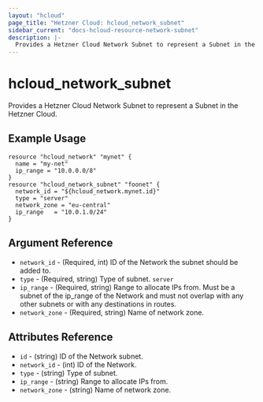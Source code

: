 ```yaml
---
layout: "hcloud"
page_title: "Hetzner Cloud: hcloud_network_subnet"
sidebar_current: "docs-hcloud-resource-network-subnet"
description: |-
  Provides a Hetzner Cloud Network Subnet to represent a Subnet in the Hetzner Cloud.
---
```


# hcloud_network_subnet

 Provides a Hetzner Cloud Network Subnet to represent a Subnet in the Hetzner Cloud.

## Example Usage

```hcl
resource "hcloud_network" "mynet" {
  name = "my-net"
  ip_range = "10.0.0.0/8"
}
resource "hcloud_network_subnet" "foonet" {
  network_id = "${hcloud_network.mynet.id}"
  type = "server"
  network_zone = "eu-central"
  ip_range   = "10.0.1.0/24"
}

```

## Argument Reference

- `network_id` - (Required, int) ID of the Network the subnet should be added to.
- `type` - (Required, string) Type of subnet. `server`
- `ip_range` - (Required, string) Range to allocate IPs from. Must be a subnet of the ip_range of the Network and must not overlap with any other subnets or with any destinations in routes.
- `network_zone` - (Required, string) Name of network zone.

## Attributes Reference

- `id` - (string) ID of the Network subnet.
- `network_id` - (int) ID of the Network.
- `type` - (string) Type of subnet.
- `ip_range` - (string) Range to allocate IPs from.
- `network_zone` - (string) Name of network zone.